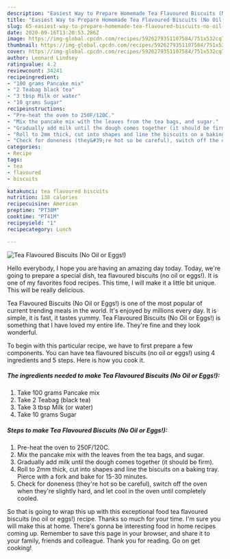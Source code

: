 ```yaml
---
description: "Easiest Way to Prepare Homemade Tea Flavoured Biscuits (No Oil or Eggs!)"
title: "Easiest Way to Prepare Homemade Tea Flavoured Biscuits (No Oil or Eggs!)"
slug: 65-easiest-way-to-prepare-homemade-tea-flavoured-biscuits-no-oil-or-eggs
date: 2020-09-16T13:20:53.286Z
image: https://img-global.cpcdn.com/recipes/5926279351107584/751x532cq70/tea-flavoured-biscuits-no-oil-or-eggs-recipe-main-photo.jpg
thumbnail: https://img-global.cpcdn.com/recipes/5926279351107584/751x532cq70/tea-flavoured-biscuits-no-oil-or-eggs-recipe-main-photo.jpg
cover: https://img-global.cpcdn.com/recipes/5926279351107584/751x532cq70/tea-flavoured-biscuits-no-oil-or-eggs-recipe-main-photo.jpg
author: Leonard Lindsey
ratingvalue: 4.2
reviewcount: 34241
recipeingredient:
- "100 grams Pancake mix"
- "2 Teabag black tea"
- "3 tbsp Milk or water"
- "10 grams Sugar"
recipeinstructions:
- "Pre-heat the oven to 250F/120C."
- "Mix the pancake mix with the leaves from the tea bags, and sugar."
- "Gradually add milk until the dough comes together (it should be firm)."
- "Roll to 2mm thick, cut into shapes and line the biscuits on a baking tray. Pierce with a fork and bake for 15-30 minutes."
- "Check for doneness (they&#39;re hot so be careful), switch off the oven when they&#39;re slightly hard, and let cool in the oven until completely cooled."
categories:
- Recipe
tags:
- tea
- flavoured
- biscuits

katakunci: tea flavoured biscuits 
nutrition: 138 calories
recipecuisine: American
preptime: "PT38M"
cooktime: "PT41M"
recipeyield: "1"
recipecategory: Lunch

---
```



![Tea Flavoured Biscuits (No Oil or Eggs!)](https://img-global.cpcdn.com/recipes/5926279351107584/751x532cq70/tea-flavoured-biscuits-no-oil-or-eggs-recipe-main-photo.jpg)

Hello everybody, I hope you are having an amazing day today. Today, we're going to prepare a special dish, tea flavoured biscuits (no oil or eggs!). It is one of my favorites food recipes. This time, I will make it a little bit unique. This will be really delicious.



Tea Flavoured Biscuits (No Oil or Eggs!) is one of the most popular of current trending meals in the world. It's enjoyed by millions every day. It is simple, it is fast, it tastes yummy. Tea Flavoured Biscuits (No Oil or Eggs!) is something that I have loved my entire life. They're fine and they look wonderful.


To begin with this particular recipe, we have to first prepare a few components. You can have tea flavoured biscuits (no oil or eggs!) using 4 ingredients and 5 steps. Here is how you cook it.

<!--inarticleads1-->

##### The ingredients needed to make Tea Flavoured Biscuits (No Oil or Eggs!):

1. Take 100 grams Pancake mix
1. Take 2 Teabag (black tea)
1. Take 3 tbsp Milk (or water)
1. Take 10 grams Sugar




<!--inarticleads2-->

##### Steps to make Tea Flavoured Biscuits (No Oil or Eggs!):

1. Pre-heat the oven to 250F/120C.
1. Mix the pancake mix with the leaves from the tea bags, and sugar.
1. Gradually add milk until the dough comes together (it should be firm).
1. Roll to 2mm thick, cut into shapes and line the biscuits on a baking tray. Pierce with a fork and bake for 15-30 minutes.
1. Check for doneness (they&#39;re hot so be careful), switch off the oven when they&#39;re slightly hard, and let cool in the oven until completely cooled.




So that is going to wrap this up with this exceptional food tea flavoured biscuits (no oil or eggs!) recipe. Thanks so much for your time. I'm sure you will make this at home. There's gonna be interesting food in home recipes coming up. Remember to save this page in your browser, and share it to your family, friends and colleague. Thank you for reading. Go on get cooking!
